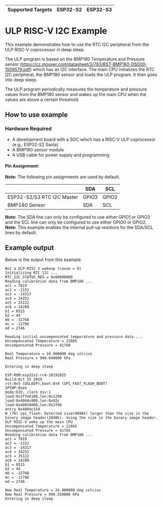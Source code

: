 | Supported Targets | ESP32-S2 | ESP32-S3 |
| ----------------- | -------- | -------- |

# ULP RISC-V I2C Example

This example demonstrates how to use the RTC I2C peripheral from the ULP RISC-V coprocessor in deep sleep.

The ULP program is based on the BMP180 Temperature and Pressure sensor (https://cz.mouser.com/datasheet/2/783/BST-BMP180-DS000-1509579.pdf) which has an I2C interface. The main CPU initializes the RTC I2C peripheral, the BMP180 sensor and loads the ULP program. It then goes into deep sleep.

The ULP program periodically measures the temperature and pressure values from the BMP180 sensor and wakes up the main CPU when the values are above a certain threshold.

## How to use example

### Hardware Required

* A development board with a SOC which has a RISC-V ULP coprocessor (e.g., ESP32-S2 Saola)
* A BMP180 sensor module
* A USB cable for power supply and programming

#### Pin Assignment:

**Note:** The following pin assignments are used by default.

|                             | SDA   | SCL   |
| --------------------------- | ------| ------|
| ESP32-S2/S3 RTC I2C Master  | GPIO3 | GPIO2 |
| BMP180 Sensor               | SDA   | SCL   |

**Note:** The SDA line can only be configured to use either GPIO1 or GPIO3 and the SCL line can only be configured to use either GPIO0 or GPIO2.
**Note:** This example enables the internal pull-up resistors for the SDA/SCL lines by default.

## Example output

Below is the output from this example.

```
Not a ULP-RISC V wakeup (cause = 0)
Initializing RTC I2C ...
RTC_I2C_STATUS_REG = 0x00000000
Reading calibration data from BMP180 ...
ac1 = 7819
ac2 = -1152
ac3 = -14317
ac4 = 34252
ac5 = 25122
ac6 = 14289
b1 = 6515
b2 = 44
mb = -32768
mc = -11786
md = 2746

Reading initial uncompensated temperature and pressure data ...
Uncompensated Temperature = 22865
Uncompensated Pressure = 41768

Real Temperature = 24.900000 deg celcius
Real Pressure = 990.640000 hPa

Entering in deep sleep

ESP-ROM:esp32s2-rc4-20191025
Build:Oct 25 2019
rst:0x5 (DSLEEP),boot:0x9 (SPI_FAST_FLASH_BOOT)
SPIWP:0xee
mode:DIO, clock div:1
load:0x3ffe6108,len:0x1298
load:0x4004c000,len:0x92c
load:0x40050000,len:0x2f04
entry 0x4004c154
W (76) spi_flash: Detected size(4096k) larger than the size in the binary image header(2048k). Using the size in the binary image header.
ULP RISC-V woke up the main CPU
Uncompensated Temperature = 22865
Uncompensated Pressure = 41765
Reading calibration data from BMP180 ...
ac1 = 7819
ac2 = -1152
ac3 = -14317
ac4 = 34252
ac5 = 25122
ac6 = 14289
b1 = 6515
b2 = 44
mb = -32768
mc = -11786
md = 2746

New Real Temperature = 24.900000 deg celcius
New Real Pressure = 990.550000 hPa
Entering in deep sleep
```
